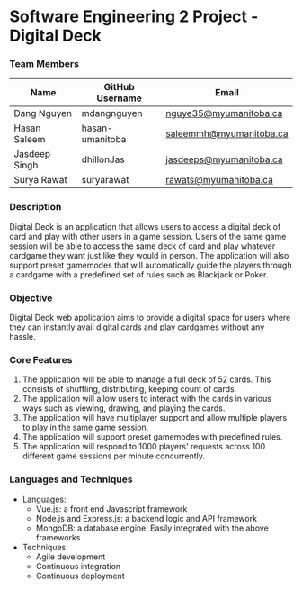 # Software Engineering 2 Project - Digital Deck

### Team Members

| Name | GitHub Username | Email 
| --- | --- | --- |
| Dang Nguyen | mdangnguyen | nguye35@myumanitoba.ca
| Hasan Saleem | hasan-umanitoba | saleemmh@myumanitoba.ca
| Jasdeep Singh | dhillonJas | jasdeeps@myumanitoba.ca
| Surya Rawat | suryarawat | rawats@myumanitoba.ca

### Description

Digital Deck is an application that allows users to access a digital deck of card and play with other users in a game session. Users of the same game session will be able to access the same deck of card and play whatever cardgame they want just like they would in person. The application will also support preset gamemodes that will automatically guide the players through a cardgame with a predefined set of rules such as Blackjack or Poker.

### Objective

Digital Deck web application aims to provide a digital space for users where they can instantly avail digital cards and play cardgames without any hassle.

### Core Features

1. The application will be able to manage a full deck of 52 cards. This consists of shuffling, distributing, keeping count of cards.
2. The application will allow users to interact with the cards in various ways such as viewing, drawing, and playing the cards.
3. The application will have multiplayer support and allow multiple players to play in the same game session.
4. The application will support preset gamemodes with predefined rules.
5. The application will respond to 1000 players' requests across 100 different game sessions per minute concurrently.

### Languages and Techniques

- Languages:
    - Vue.js: a front end Javascript framework
    - Node.js and Express.js: a backend logic and API framework
    - MongoDB: a database engine. Easily integrated with the above frameworks
- Techniques:
    - Agile development
    - Continuous integration
    - Continuous deployment